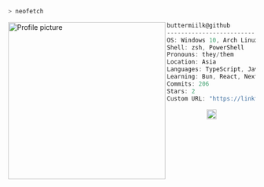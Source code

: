 ```zsh
> neofetch
```

<img align="left" src="https://i.imgur.com/Qq3OJJ0.png" alt="Profile picture" width="320" /> 

```csharp
buttermiilk@github
-------------------------
OS: Windows 10, Arch Linux x86_64
Shell: zsh, PowerShell
Pronouns: they/them
Location: Asia
Languages: TypeScript, JavaScript, Python, C++, Bash
Learning: Bun, React, Next.js, Frontend Design
Commits: 206
Stars: 2
Custom URL: "https://linktr.ee/sh1m3ji"
```
<p align="center">
  <img alt="scheme" src="https://i.imgur.com/T09wbom.jpg" height="20" />
</p>
